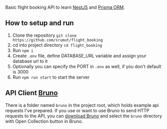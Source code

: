 Basic flight booking API to learn [NestJS](https://nestjs.com/) and [Prisma ORM](https://www.prisma.io/orm).

## How to setup and run

1. Clone the repository `git clone https://github.com/srumut/flight_booking`
2. cd into project directory `cd flight_booking`
3. Run `npm i`
4. Create `.env` file, define DATABASE_URL variable and assign your database url to it
5. Optionally you can specify the PORT in `.env` as well, if you don't default is 3000
6. Run `npm run start` to start the server

## API Client [Bruno](https://www.usebruno.com/)

There is a folder named `bruno` in the project root, which holds example api requests
I've prepared. If you use or want to use Bruno to send HTTP requests to the API,
you can [download Bruno](https://www.usebruno.com/downloads) and select the `bruno`
directory with Open Collection button in Bruno.
